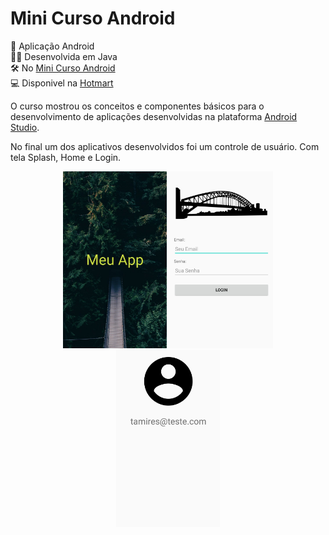 # Mini Curso Android

📱 Aplicação Android <br/>
👩‍💻 Desenvolvida em Java <br/>
🛠 No [Mini Curso Android](https://minicursoandroid.club.hotmart.com/) <br/>
💻 Disponivel na [Hotmart](https://www.hotmart.com/pt-BR)

O curso mostrou os conceitos e componentes básicos para o desenvolvimento de aplicações desenvolvidas na plataforma [Android Studio](https://developer.android.com/studio).

No final um dos aplicativos desenvolvidos foi um controle de usuário. Com tela Splash, Home e Login.

<p align="center">
  <img alt="Splash" src=".github/Splash.jpg" width="33%">
  <img alt="Splash" src=".github/Login.jpg" width="33%">
  <img alt="Splash" src=".github/Home.jpg" width="33%">
</p>

